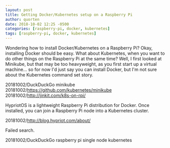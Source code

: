 ```yaml
---
layout: post
title: Getting Docker/Kubernetes setup on a Raspberry Pi
author: quorten
date: 2018-10-02 12:25 -0500
categories: [raspberry-pi, docker, kubernetes]
tags: [raspberry-pi, docker, kubernetes]
---
```


Wondering how to install Docker/Kubernetes on a Raspberry Pi?  Okay,
installing Docker should be easy.  What about Kubernetes, when you
want to do other things on the Raspberry Pi at the same time?  Well, I
first looked at Minikube, but that may be too heavyweight, as you
first start up a virtual machine... so for now I'd just say you can
install Docker, but I'm not sure about the Kubernetes command set
story.

20181002/DuckDuckGo minikube  
20181002/https://github.com/kubernetes/minikube  
20181002/http://jinkit.com/k8s-on-rpi/

HypriotOS is a lightweight Raspberry Pi distribution for Docker.  Once
installed, you can join a Raspberry Pi node into a Kubernetes cluster.

20181002/http://blog.hypriot.com/about/

Failed search.

20181002/DuckDuckGo raspberry pi single node kubernetes
